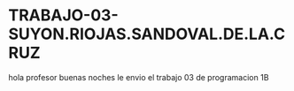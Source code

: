 # TRABAJO-03-SUYON.RIOJAS.SANDOVAL.DE.LA.CRUZ
 hola profesor buenas noches le envio el trabajo 03 de programacion 1B 
